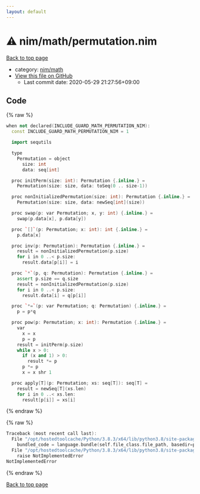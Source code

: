 ```yaml
---
layout: default
---
```


<!-- mathjax config similar to math.stackexchange -->
<script type="text/javascript" async
  src="https://cdnjs.cloudflare.com/ajax/libs/mathjax/2.7.5/MathJax.js?config=TeX-MML-AM_CHTML">
</script>
<script type="text/x-mathjax-config">
  MathJax.Hub.Config({
    TeX: { equationNumbers: { autoNumber: "AMS" }},
    tex2jax: {
      inlineMath: [ ['$','$'] ],
      processEscapes: true
    },
    "HTML-CSS": { matchFontHeight: false },
    displayAlign: "left",
    displayIndent: "2em"
  });
</script>

<script type="text/javascript" src="https://cdnjs.cloudflare.com/ajax/libs/jquery/3.4.1/jquery.min.js"></script>
<script src="https://cdn.jsdelivr.net/npm/jquery-balloon-js@1.1.2/jquery.balloon.min.js" integrity="sha256-ZEYs9VrgAeNuPvs15E39OsyOJaIkXEEt10fzxJ20+2I=" crossorigin="anonymous"></script>
<script type="text/javascript" src="../../../assets/js/copy-button.js"></script>
<link rel="stylesheet" href="../../../assets/css/copy-button.css" />


# :warning: nim/math/permutation.nim

<a href="../../../index.html">Back to top page</a>

* category: <a href="../../../index.html#bd14bd52ccff4808e6325845b40c8b47">nim/math</a>
* <a href="{{ site.github.repository_url }}/blob/master/nim/math/permutation.nim">View this file on GitHub</a>
    - Last commit date: 2020-05-29 21:27:56+09:00




## Code

<a id="unbundled"></a>
{% raw %}
```cpp
when not declared(INCLUDE_GUARD_MATH_PERMUTATION_NIM):
  const INCLUDE_GUARD_MATH_PERMUTATION_NIM = 1

  import sequtils

  type
    Permutation = object
      size: int
      data: seq[int]

  proc initPerm(size: int): Permutation {.inline.} =
    Permutation(size: size, data: toSeq(0 .. size-1))

  proc nonInitializedPermutation(size: int): Permutation {.inline.} =
    Permutation(size: size, data: newSeq[int](size))

  proc swap(p: var Permutation; x, y: int) {.inline.} =
    swap(p.data[x], p.data[y])

  proc `[]`(p: Permutation; x: int): int {.inline.} =
    p.data[x]

  proc inv(p: Permutation): Permutation {.inline.} =
    result = nonInitializedPermutation(p.size)
    for i in 0 ..< p.size:
      result.data[p[i]] = i

  proc `*`(p, q: Permutation): Permutation {.inline.} =
    assert p.size == q.size
    result = nonInitializedPermutation(p.size)
    for i in 0 ..< p.size:
      result.data[i] = q[p[i]]

  proc `*=`(p: var Permutation; q: Permutation) {.inline.} =
    p = p*q

  proc pow(p: Permutation; x: int): Permutation {.inline.} =
    var
      x = x
      p = p
    result = initPerm(p.size)
    while x > 0:
      if (x and 1) > 0:
        result *= p
      p *= p
      x = x shr 1

  proc apply[T](p: Permutation; xs: seq[T]): seq[T] =
    result = newSeq[T](xs.len)
    for i in 0 ..< xs.len:
      result[p[i]] = xs[i]

```
{% endraw %}

<a id="bundled"></a>
{% raw %}
```cpp
Traceback (most recent call last):
  File "/opt/hostedtoolcache/Python/3.8.3/x64/lib/python3.8/site-packages/onlinejudge_verify/docs.py", line 349, in write_contents
    bundled_code = language.bundle(self.file_class.file_path, basedir=pathlib.Path.cwd())
  File "/opt/hostedtoolcache/Python/3.8.3/x64/lib/python3.8/site-packages/onlinejudge_verify/languages/nim.py", line 86, in bundle
    raise NotImplementedError
NotImplementedError

```
{% endraw %}

<a href="../../../index.html">Back to top page</a>

